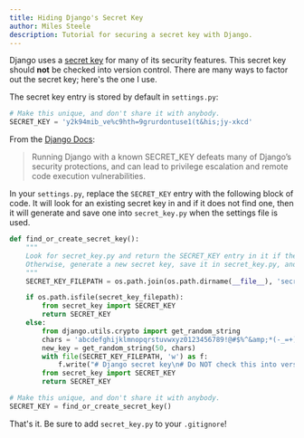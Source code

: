 ```yaml
---
title: Hiding Django's Secret Key
author: Miles Steele
description: Tutorial for securing a secret key with Django.
---
```


Django uses a [secret key](https://docs.djangoproject.com/en/1.5/ref/settings/#std:setting-SECRET_KEY) for many of its security features. This secret key should **not** be checked into version control. There are many ways to factor out the secret key; here's the one I use.

The secret key entry is stored by default in `settings.py`:
``` python
# Make this unique, and don't share it with anybody.
SECRET_KEY = 'y2k94mib_ve%c9hth=9grurdontuse1(t&his;jy-xkcd'
```

From the [Django Docs](https://docs.djangoproject.com/en/1.5/ref/settings/#std:setting-SECRET_KEY):

> Running Django with a known SECRET_KEY defeats many of Django’s security protections, and can lead to privilege escalation and remote code execution vulnerabilities.

In your `settings.py`, replace the `SECRET_KEY` entry with the following block of code. It will look for an existing secret key in and if it does not find one, then it will generate and save one into `secret_key.py` when the settings file is used.
``` python
def find_or_create_secret_key():
    """
    Look for secret_key.py and return the SECRET_KEY entry in it if the file exists.
    Otherwise, generate a new secret key, save it in secret_key.py, and return the key.
    """
    SECRET_KEY_FILEPATH = os.path.join(os.path.dirname(__file__), 'secret_key.py')

    if os.path.isfile(secret_key_filepath):
        from secret_key import SECRET_KEY
        return SECRET_KEY
    else:
        from django.utils.crypto import get_random_string
        chars = 'abcdefghijklmnopqrstuvwxyz0123456789!@#$%^&amp;*(-_=+)'
        new_key = get_random_string(50, chars)
        with file(SECRET_KEY_FILEPATH, 'w') as f:
            f.write("# Django secret key\n# Do NOT check this into version control.\n\nSECRET_KEY = '%s'\n" % new_key)
        from secret_key import SECRET_KEY
        return SECRET_KEY

# Make this unique, and don't share it with anybody.
SECRET_KEY = find_or_create_secret_key()
```

That's it. Be sure to add `secret_key.py` to your `.gitignore`!
